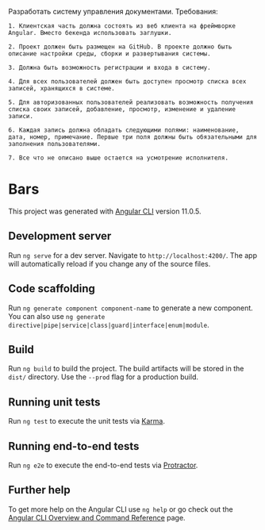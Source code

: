 Разработать систему управления документами.
Требования:

    1. Клиентская часть должна состоять из веб клиента на фреймворке Angular. Вместо бекенда использовать заглушки.

    2. Проект должен быть размещен на GitHub. В проекте должно быть описание настройки среды, сборки и развертывания системы.

    3. Должна быть возможность регистрации и входа в систему.

    4. Для всех пользователей должен быть доступен просмотр списка всех записей, хранящихся в системе.

    5. Для авторизованных пользователей реализовать возможность получения списка своих записей, добавление, просмотр, изменение и удаление записи.

    6. Каждая запись должна обладать следующими полями: наименование, дата, номер, примечание. Первые три поля должны быть обязательными для заполнения пользователями.

    7. Все что не описано выше остается на усмотрение исполнителя.


# Bars

This project was generated with [Angular CLI](https://github.com/angular/angular-cli) version 11.0.5.

## Development server

Run `ng serve` for a dev server. Navigate to `http://localhost:4200/`. The app will automatically reload if you change any of the source files.

## Code scaffolding

Run `ng generate component component-name` to generate a new component. You can also use `ng generate directive|pipe|service|class|guard|interface|enum|module`.

## Build

Run `ng build` to build the project. The build artifacts will be stored in the `dist/` directory. Use the `--prod` flag for a production build.

## Running unit tests

Run `ng test` to execute the unit tests via [Karma](https://karma-runner.github.io).

## Running end-to-end tests

Run `ng e2e` to execute the end-to-end tests via [Protractor](http://www.protractortest.org/).

## Further help

To get more help on the Angular CLI use `ng help` or go check out the [Angular CLI Overview and Command Reference](https://angular.io/cli) page.
